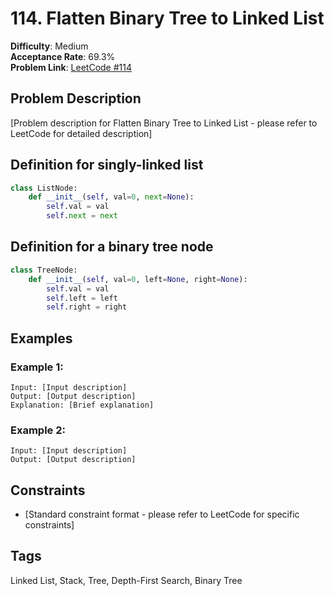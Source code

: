 # 114. Flatten Binary Tree to Linked List

**Difficulty**: Medium  
**Acceptance Rate**: 69.3%  
**Problem Link**: [LeetCode #114](https://leetcode.com/problems/flatten-binary-tree-to-linked-list/)

## Problem Description

[Problem description for Flatten Binary Tree to Linked List - please refer to LeetCode for detailed description]

## Definition for singly-linked list

```python
class ListNode:
    def __init__(self, val=0, next=None):
        self.val = val
        self.next = next
```

## Definition for a binary tree node

```python
class TreeNode:
    def __init__(self, val=0, left=None, right=None):
        self.val = val
        self.left = left
        self.right = right
```

## Examples

### Example 1:
```
Input: [Input description]
Output: [Output description]
Explanation: [Brief explanation]
```

### Example 2:
```
Input: [Input description]
Output: [Output description]
```

## Constraints

- [Standard constraint format - please refer to LeetCode for specific constraints]

## Tags
Linked List, Stack, Tree, Depth-First Search, Binary Tree